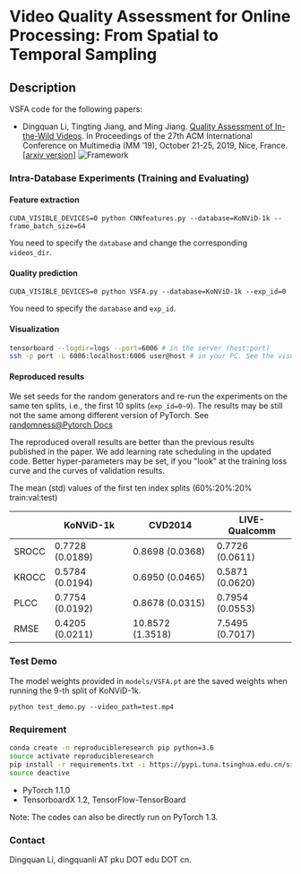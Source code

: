 # Video Quality Assessment for Online Processing: From Spatial to Temporal Sampling
[](License)
## Description
VSFA code for the following papers:

- Dingquan Li, Tingting Jiang, and Ming Jiang. [Quality Assessment of In-the-Wild Videos](https://dl.acm.org/citation.cfm?doid=3343031.3351028). In Proceedings of the 27th ACM International Conference on Multimedia (MM ’19), October 21-25, 2019, Nice, France. [[arxiv version]](https://arxiv.org/abs/1908.00375)
![Framework](Framework.jpg)

### Intra-Database Experiments (Training and Evaluating)
#### Feature extraction

```
CUDA_VISIBLE_DEVICES=0 python CNNfeatures.py --database=KoNViD-1k --frame_batch_size=64
```

You need to specify the `database` and change the corresponding `videos_dir`.

#### Quality prediction

```
CUDA_VISIBLE_DEVICES=0 python VSFA.py --database=KoNViD-1k --exp_id=0
```

You need to specify the `database` and `exp_id`.

#### Visualization
```bash
tensorboard --logdir=logs --port=6006 # in the server (host:port)
ssh -p port -L 6006:localhost:6006 user@host # in your PC. See the visualization in your PC
```

#### Reproduced results
We set seeds for the random generators and re-run the experiments on the same ten splits, i.e., the first 10 splits (`exp_id=0~9`). The results may be still not the same among different version of PyTorch. See [randomness@Pytorch Docs](https://pytorch.org/docs/stable/notes/randomness.html)

The reproduced overall results are better than the previous results published in the paper.
We add learning rate scheduling in the updated code.
Better hyper-parameters may be set, if you "look" at the training loss curve and the curves of validation results.

The mean (std) values of the first ten index splits (60%:20%:20% train:val:test)

|       | KoNViD-1k | CVD2014 | LIVE-Qualcomm |
| ----  |    ----   |   ----  |      ----     |
| SROCC | 0.7728 (0.0189) | 0.8698 (0.0368) | 0.7726 (0.0611) |
| KROCC | 0.5784 (0.0194) | 0.6950 (0.0465) | 0.5871 (0.0620) | 
| PLCC  | 0.7754 (0.0192) | 0.8678 (0.0315) | 0.7954 (0.0553) |
| RMSE  | 0.4205 (0.0211) | 10.8572 (1.3518)| 7.5495 (0.7017) |

### Test Demo

The model weights provided in `models/VSFA.pt` are the saved weights when running the 9-th split of KoNViD-1k.
```
python test_demo.py --video_path=test.mp4
```

### Requirement
```bash
conda create -n reproducibleresearch pip python=3.6
source activate reproducibleresearch
pip install -r requirements.txt -i https://pypi.tuna.tsinghua.edu.cn/simple
source deactive
```
- PyTorch 1.1.0
- TensorboardX 1.2, TensorFlow-TensorBoard

Note: The codes can also be directly run on PyTorch 1.3.

### Contact
Dingquan Li, dingquanli AT pku DOT edu DOT cn.
